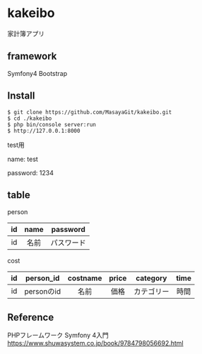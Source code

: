 # kakeibo
家計簿アプリ

## framework
Symfony4
Bootstrap

## Install

```
$ git clone https://github.com/MasayaGit/kakeibo.git
$ cd ./kakeibo
$ php bin/console server:run
$ http://127.0.0.1:8000 
```
test用

name: test

password: 1234

## table

person

|id|name|password|
|:---:|:---:|:---:|
|id|名前|パスワード|

cost

|id|person_id|costname|price|category|time|
|:---:|:---:|:---:|:---:|:---:|:---:|
|id|personのid|名前|価格|カテゴリー|時間|

## Reference
PHPフレームワーク Symfony 4入門
https://www.shuwasystem.co.jp/book/9784798056692.html
